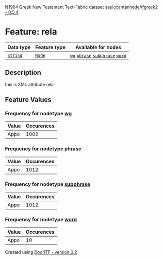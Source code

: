 N1904 Greek New Testament Text-Fabric dataset [saulocantanhede/tfgreek2 - 0.5.4](https://github.com/saulocantanhede/tfgreek2)
# Feature: rela
Data type|Feature type|Available for nodes
---|---|---
[`String`](featurebydatatype.md#string)|[`Node`](featurebytype.md#node)| [`wg`](featurebynodetype.md#wg)  [`phrase`](featurebynodetype.md#phrase)  [`subphrase`](featurebynodetype.md#subphrase)  [`word`](featurebynodetype.md#word) 
## Description
this is XML attribute rela
## Feature Values
### Frequency for nodetype [wg](featurebynodetype.md#wg)
Value|Occurences
---|---
Appo|1002
### Frequency for nodetype [phrase](featurebynodetype.md#phrase)
Value|Occurences
---|---
Appo|1012
### Frequency for nodetype [subphrase](featurebynodetype.md#subphrase)
Value|Occurences
---|---
Appo|1012
### Frequency for nodetype [word](featurebynodetype.md#word)
Value|Occurences
---|---
Appo|10
 

Created using [Doc4TF - version 0.2](https://github.com/tonyjurg/Doc4TF) 
